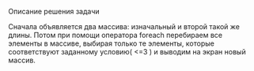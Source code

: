 Описание решения задачи

Сначала объявляется два массива: изначальный и второй такой же длины. Потом при помощи оператора foreach перебираем все элементы в массиве, выбирая только те элементы, которые соответствуют заданному условию( <=3 ) и выводим на экран новый массив.
